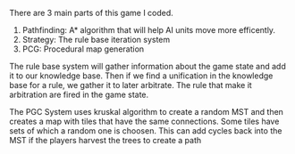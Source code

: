 There are 3 main parts of this game I coded. 
1. Pathfinding: A* algorithm that will help AI units move more efficently. 
2. Strategy: The rule base iteration system
3. PCG: Procedural map generation

The rule base system will gather information about the game state and add it to our knowledge base. 
Then if we find a unification in the knowledge base for a rule, we gather it to later arbitrate. The rule that make it arbitration are fired in the game state.

The PGC System uses kruskal algorithm to create a random MST and then creates a map with tiles that have the same connections. 
Some tiles have sets of which a random one is choosen. This can add cycles back into the MST if the players harvest the trees to create a path
